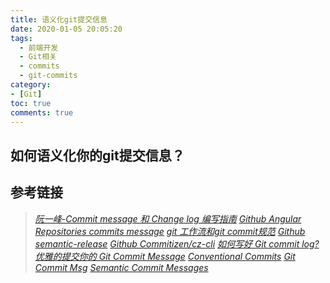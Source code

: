 ```yaml
---
title: 语义化git提交信息
date: 2020-01-05 20:05:20
tags:
  - 前端开发
  - Git相关
  - commits
  - git-commits
category:
- [Git]
toc: true
comments: true
---
```



## 如何语义化你的git提交信息？


## 参考链接
> [*阮一峰-Commit message 和 Change log 编写指南*](http://www.ruanyifeng.com/blog/2016/01/commit_message_change_log.html)
> [*Github Angular Repositories commits message*](https://github.com/angular/angular/commits/master)
> [*git 工作流和git commit规范*](https://www.colabug.com/2019/0616/6449643/)
> [*Github semantic-release*](https://github.com/semantic-release/semantic-release)
> [*Github Commitizen/cz-cli*](https://github.com/commitizen/cz-cli)
> [*如何写好 Git commit log?*](https://www.zhihu.com/question/21209619)
> [*优雅的提交你的 Git Commit Message*](https://zhuanlan.zhihu.com/p/34223150)
> [*Conventional Commits*](https://www.conventionalcommits.org/en/v1.0.0/)
> [*Git Commit Msg*](http://karma-runner.github.io/0.10/dev/git-commit-msg.html)
> [*Semantic Commit Messages*](https://seesparkbox.com/foundry/semantic_commit_messages)
